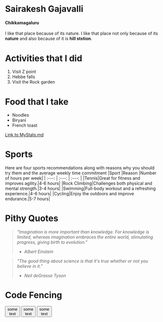 # Sairakesh Gajavalli
#### Chikkamagaluru
I like that place because of its nature.
I like that place not only because of its **nature** and also because of it is **hill ststion**.

# Activities that I did
1. Visit  Z point
2. Hebbe falls
3. Visit the Rock garden

# Food that I take
- Noodles
- Biryani
- French toast

[Link to MyStats.md](https://github.com/SairakeshGajavalli/my2-Gajavalli/blob/main/MyStats.md)

# Sports
Here are four sports recommendations along with reasons why you should try them and the average weekly time commitment
|Sport |Reason |Number of hours per week|
| :---: | :---: | :---: |
|Tennis|Great for fitness and improves agility.|4-6 hours|
|Rock Climbing|Challenges both physical and mental strength.|3-4 hours|
|Swimming|Full-body workout and a refreshing experience.|4-6 hours|
|Cycling|Enjoy the outdoors and improve endurance.|5-7 hours|

# Pithy Quotes
> *"Imagination is more important than knowledge. For knowledge is limited, whereas imagination embraces the entire world, stimulating progress, giving birth to evolution."*
> - *Albert Einstein*

> *"The good thing about science is that it's true whether or not you believe in it."*
> - *Neil deGrasse Tyson*

# Code Fencing
<button>
  some
  <br />
  text
</button>

<input type="button" value="some&#13;&#10;text" />

<input type="button" value="some&#x00A;text" />